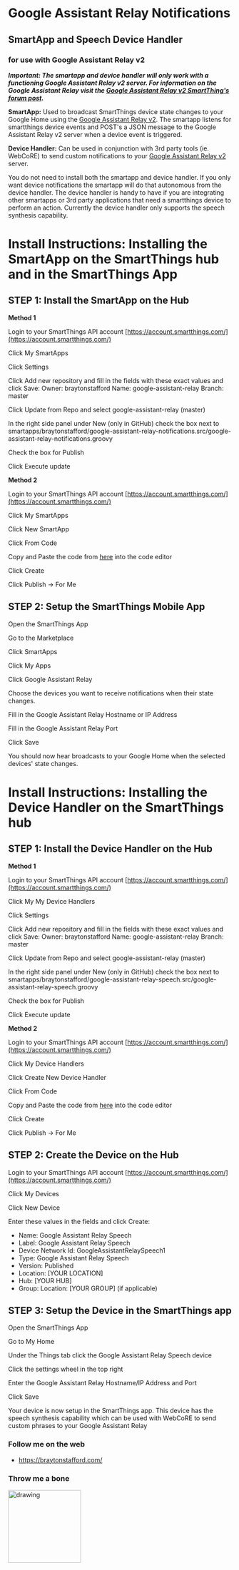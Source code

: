 # Google Assistant Relay Notifications
## SmartApp and Speech Device Handler
### for use with Google Assistant Relay v2

***Important: The smartapp and device handler will only work with a functioning Google Assistant Relay v2 server. For information on the Google Assistant Relay visit the [Google Assistant Relay v2 SmartThing's forum post](https://community.smartthings.com/t/release-google-assistant-relay-v2-0-google-home-audio-notifications).***

**SmartApp:** Used to broadcast SmartThings device state changes to your Google Home using the [Google Assistant Relay v2](https://community.smartthings.com/t/release-google-assistant-relay-v2-0-google-home-audio-notifications). The smartapp listens for smartthings device events and POST's a JSON message to the Google Assistant Relay v2 server when a device event is triggered.

**Device Handler:** Can be used in conjunction with 3rd party tools (ie. WebCoRE) to send custom notifications to your [Google Assistant Relay v2](https://community.smartthings.com/t/release-google-assistant-relay-v2-0-google-home-audio-notifications) server.

You do not need to install both the smartapp and device handler. If you only want device notifications the smartapp will do that autonomous from the device handler.  The device handler is handy to have if you are integrating other smartapps or 3rd party applications that need a smartthings device to perform an action. Currently the device handler only supports the speech synthesis capability.

# Install Instructions: Installing the SmartApp on the SmartThings hub and in the SmartThings App
## STEP 1: Install the SmartApp on the Hub
**Method 1**

Login to your SmartThings API account
[https://account.smartthings.com/](https://account.smartthings.com/)

Click My SmartApps

Click Settings

Click Add new repository and fill in the fields with these exact values and click Save:
  Owner: braytonstafford
  Name: google-assistant-relay
  Branch: master

Click Update from Repo and select google-assistant-relay (master)

In the right side panel under New (only in GitHub) check the box next to smartapps/braytonstafford/google-assistant-relay-notifications.src/google-assistant-relay-notifications.groovy

Check the box for Publish

Click Execute update

**Method 2**

Login to your SmartThings API account
[https://account.smartthings.com/](https://account.smartthings.com/)

Click My SmartApps

Click New SmartApp

Click From Code

Copy and Paste the code from [here](https://raw.githubusercontent.com/braytonstafford/google-assistant-relay/master/smartapps/braytonstafford/google-assistant-relay-notifications.src/google-assistant-relay-notifications.groovy) into the code editor

Click Create

Click Publish -> For Me


## STEP 2: Setup the SmartThings Mobile App
Open the SmartThings App

Go to the Marketplace

Click SmartApps

Click My Apps

Click Google Assistant Relay

Choose the devices you want to receive notifications when their state changes.

Fill in the Google Assistant Relay Hostname or IP Address

Fill in the Google Assistant Relay Port

Click Save

You should now hear broadcasts to your Google Home when the selected devices' state changes.

# Install Instructions: Installing the Device Handler on the SmartThings hub

## STEP 1: Install the Device Handler on the Hub
**Method 1**

Login to your SmartThings API account
[https://account.smartthings.com/](https://account.smartthings.com/)

Click My My Device Handlers

Click Settings

Click Add new repository and fill in the fields with these exact values and click Save:
  Owner: braytonstafford
  Name: google-assistant-relay
  Branch: master

Click Update from Repo and select google-assistant-relay (master)

In the right side panel under New (only in GitHub) check the box next to smartapps/braytonstafford/google-assistant-relay-speech.src/google-assistant-relay-speech.groovy

Check the box for Publish

Click Execute update

**Method 2**

Login to your SmartThings API account
[https://account.smartthings.com/](https://account.smartthings.com/)

Click My Device Handlers

Click Create New Device Handler

Click From Code

Copy and Paste the code from [here](https://raw.githubusercontent.com/braytonstafford/google-assistant-relay/master/devicetypes/braytonstafford/google-assistant-relay-speech.src/google-assistant-relay-speech.groovy) into the code editor

Click Create

Click Publish -> For Me

## STEP 2: Create the Device on the Hub

Login to your SmartThings API account
[https://account.smartthings.com/](https://account.smartthings.com/)

Click My Devices

Click New Device

Enter these values in the fields and click Create:
* Name: Google Assistant Relay Speech
* Label: Google Assistant Relay Speech
* Device Network Id: GoogleAssistantRelaySpeech1
* Type: Google Assistant Relay Speech
* Version: Published
* Location: [YOUR LOCATION]
* Hub: [YOUR HUB]
* Group: Location: [YOUR GROUP] (if applicable)

## STEP 3: Setup the Device in the SmartThings app
Open the SmartThings App

Go to My Home

Under the Things tab click the Google Assistant Relay Speech device

Click the settings wheel in the top right

Enter the Google Assistant Relay Hostname/IP Address and Port

Click Save

Your device is now setup in the SmartThings app. This device has the speech synthesis capability which can be used with WebCoRE to send custom phrases to your Google Assistant Relay

### Follow me on the web

* https://braytonstafford.com/

### Throw me a bone
<a href="https://www.patreon.com/bePatron?u=3034660" target="_blank"><img src="https://c5.patreon.com/external/logo/become_a_patron_button.png" alt="drawing" width="163"/></a>

